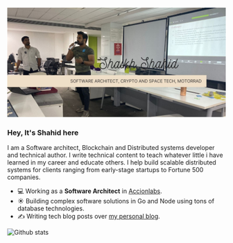 ![Shahid Shaikh Introduction](https://github.com/shaikh-shahid/shaikh-shahid/blob/master/Shahid%20shaikh.jpg)

### Hey, It's Shahid here
I am a Software architect, Blockchain and Distributed systems developer and technical author. I write technical content to teach whatever little i have learned in my career and educate others. I help build scalable distributed systems for clients ranging from early-stage startups to Fortune 500 companies.

- 💻 Working as a **Software Architect** in [Accionlabs](https://www.accionlabs.com/).
- ☀️ Building complex software solutions in Go and Node using tons of database technologies.
- ✍️ Writing tech blog posts over [my personal blog](https://shaikhshahid.com/).

![Github stats](https://github-readme-stats.vercel.app/api?username=shaikh-shahid&theme=highcontrast&show_icons=true&count_private=true&PAT=1)
